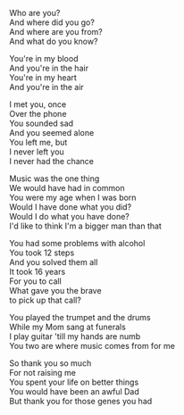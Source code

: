 Who are you?  
And where did you go?  
And where are you from?  
And what do you know?

You're in my blood  
And you're in the hair  
You're in my heart  
And you're in the air

I met you, once  
Over the phone  
You sounded sad  
And you seemed alone  
You left me, but  
I never left you  
I never had the chance

Music was the one thing  
We would have had in common  
You were my age when I was born  
Would I have done what you did?  
Would I do what you have done?  
I'd like to think I'm a bigger man than that

You had some problems with alcohol  
You took 12 steps  
And you solved them all  
It took 16 years  
For you to call  
What gave you the brave  
to pick up that call?

You played the trumpet and the drums  
While my Mom sang at funerals  
I play guitar 'till my hands are numb  
You two are where music comes from for me

So thank you so much  
For not raising me  
You spent your life on better things  
You would have been an awful Dad  
But thank you for those genes you had